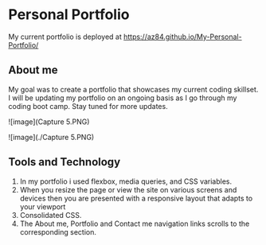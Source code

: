 # Personal Portfolio

My current portfolio is deployed at https://az84.github.io/My-Personal-Portfolio/

## About me

My goal was to create a portfolio that showcases my current coding skillset. I will be updating my portfolio on an ongoing basis as I go through my coding boot camp. Stay tuned for more updates.


![image](Capture 5.PNG)

![image](./Capture 5.PNG)

## Tools and Technology

1. In my portfolio i used flexbox, media queries, and CSS variables.
2. When you resize the page or view the site on various screens and devices
   then you are presented with a responsive layout that adapts to your viewport
3. Consolidated CSS.
4. The About me, Portfolio and Contact me navigation links scrolls to the corresponding section.






